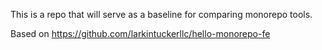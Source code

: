 This is a repo that will serve as a baseline for comparing monorepo tools.

Based on https://github.com/larkintuckerllc/hello-monorepo-fe
